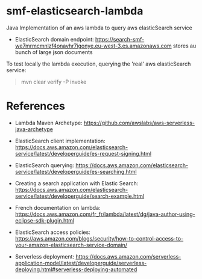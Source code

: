 # smf-elasticsearch-lambda
Java Implementation of an aws lambda to query aws elasticSearch service

- ElasticSearch domain endpoint: https://search-smf-we7mrmcmnlzf4onavhr7igonye.eu-west-3.es.amazonaws.com
  stores au bunch of large json documents

To test locally the lambda execution, querying the 'real' aws elasticSearch service:
> mvn clear verify -P invoke


# References

- Lambda Maven Archetype: https://github.com/awslabs/aws-serverless-java-archetype

- ElasticSearch client implementation: https://docs.aws.amazon.com/elasticsearch-service/latest/developerguide/es-request-signing.html

- ElasticSearch querying: https://docs.aws.amazon.com/elasticsearch-service/latest/developerguide/es-searching.html

- Creating a search application with Elastic Search: https://docs.aws.amazon.com/elasticsearch-service/latest/developerguide/search-example.html

- French documentation on lambda: https://docs.aws.amazon.com/fr_fr/lambda/latest/dg/java-author-using-eclipse-sdk-plugin.html

- ElasticSearch access policies: https://aws.amazon.com/blogs/security/how-to-control-access-to-your-amazon-elasticsearch-service-domain/

- Serverless deployment: https://docs.aws.amazon.com/serverless-application-model/latest/developerguide/serverless-deploying.html#serverless-deploying-automated
